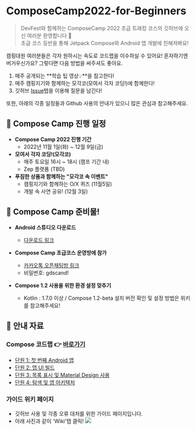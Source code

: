 # ComposeCamp2022-for-Beginners
> DevFest와 함께하는 ComposeCamp 2022 초급 트래킹 코스의 깃허브에 오신 여러분 환영합니다 🎉  
초급 코스 등반을 통해 Jetpack Compose와 Android 앱 개발에 친해져봐요!

캠핑대원 여러분들은 각자 원하시는 속도로 코드랩을 이수하실 수 있어요!
혼자하기엔 버거우신가요? 그렇다면 다음 방법을 써주셔도 좋아요.

1. 매주 공개되는 **학습 팁 영상💡**을 참고한다!
2. 매주 캠핑지기와 함께하는 모각코(모여서 각자 코딩!)에 함께한다!
3. 깃허브 [Issue](https://github.com/gdgand/ComposeCamp2022-for-Beginners/issues)탭을 이용해 질문을 남긴다!



또한, 아래의 각종 일정들과 Github 사용의 안내가 있으니 많은 관심과 참고해주세요.



## 📅 Compose Camp 진행 일정
- **Compose Camp 2022 진행 기간**
    - 2022년 11월 1일(화) ~ 12월 9일(금)
- **모여서 각자 코딩!(모각코)**
    - 매주 토요일 16시 ~ 18시 (캠프 기간 내)
    - Zep 플랫폼 (TBD)
- **푸짐한 상품과 함께하는 "모각코 속 이벤트"**
    - 캠핑지기와 함께하는 O/X 퀴즈 (11월5일)
    - 개발 속 사연 공유! (12월 3일)

## 📸 Compose Camp 준비물!

- **Android 스튜디오 다운로드**
    - [다운로드 링크](https://www.google.com/search?q=%EC%95%88%EB%93%9C%EB%A1%9C%EC%9D%B4%EB%93%9C+%EC%8A%A4%ED%8A%9C%EB%94%94%EC%98%A4&oq=%EC%95%88%EB%93%9C%EB%A1%9C%EC%9D%B4%EB%93%9C+%EC%8A%A4%ED%8A%9C%EB%94%94%EC%98%A4&aqs=chrome..69i57j69i59j0i131i433i512j0i512l4j69i61.1897j0j4&sourceid=chrome&ie=UTF-8)

- **Compose Camp 초급코스 운영방에 참가**
    - [카카오톡 오픈채팅방 링크](https://open.kakao.com/o/g1drN5Ie)
    - 비밀번호: gdscand!

- **Compose 1.2 사용을 위한 환경 설정 맞추기**
    - Kotlin : 1.7.0 이상 / Compose 1.2-beta 설치
버전 확인 및 설정 방법은 위키를 참고해주세요!


## 📗 안내 자료
### Compose 코드랩 👉 [바로가기](https://developer.android.com/courses/android-basics-compose/course)

- [단원 1: 첫 번째 Android 앱](https://developer.android.com/courses/android-basics-compose/unit-1)
- [단원 2: 앱 UI 빌드](https://developer.android.com/courses/android-basics-compose/unit-2)
- [단원 3: 목록 표시 및 Material Design 사용](https://developer.android.com/courses/android-basics-compose/unit-3)
- [단원 4: 탐색 및 앱 아키텍처](https://developer.android.com/courses/android-basics-compose/unit-4)

### 가이드 위키 페이지
- 깃허브 사용 및 각종 오류 대처를 위한 가이드 페이지입니다.
- 아래 사진과 같이 'Wiki'탭 클릭!
![](https://i.imgur.com/hJvdRea.png)
